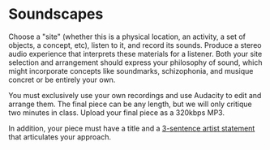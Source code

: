 # Soundscapes

Choose a "site" (whether this is a physical location, an activity, a set of objects, a concept, etc), listen to it, and record its sounds. Produce a stereo audio experience that interprets these materials for a listener. Both your site selection and arrangement should express your philosophy of sound, which might incorporate concepts like soundmarks, schizophonia, and musique concret or be entirely your own.

You must exclusively use your own recordings and use Audacity to edit and arrange them. The final piece can be any length, but we will only critique two minutes in class. Upload your final piece as a 320kbps MP3.

In addition, your piece must have a title and a [3-sentence artist statement](../resources/statement_guidelines.md) that articulates your approach.
